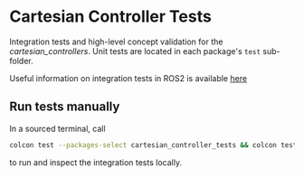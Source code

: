 # Cartesian Controller Tests
Integration tests and high-level concept validation for the *cartesian_controllers*.
Unit tests are located in each package's `test` sub-folder.

Useful information on integration tests in ROS2 is available [here][1]

## Run tests manually
In a sourced terminal, call
```bash
colcon test --packages-select cartesian_controller_tests && colcon test-result --test-result-base build/cartesian_controller_tests/ --verbose
```
to run and inspect the integration tests locally.

[1]: https://github.com/ros2/launch/tree/master/launch_testing#quick-start-example
